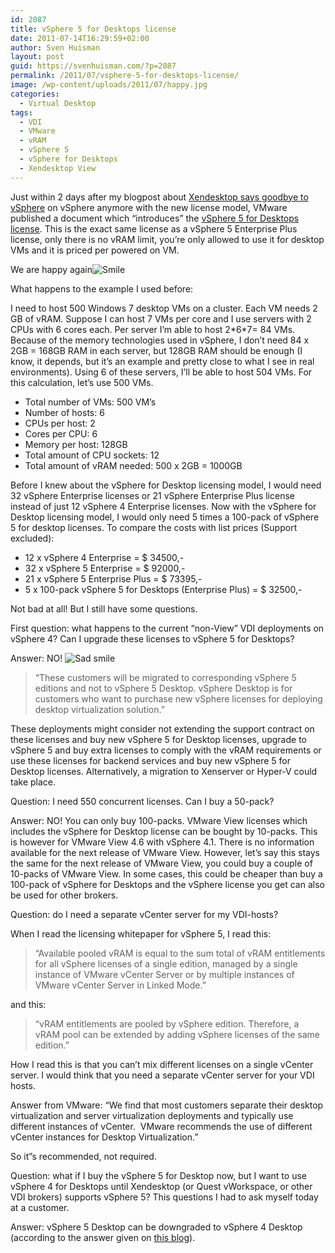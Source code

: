```yaml
---
id: 2087
title: vSphere 5 for Desktops license
date: 2011-07-14T16:29:59+02:00
author: Sven Huisman
layout: post
guid: https://svenhuisman.com/?p=2087
permalink: /2011/07/vsphere-5-for-desktops-license/
image: /wp-content/uploads/2011/07/happy.jpg
categories:
  - Virtual Desktop
tags:
  - VDI
  - VMware
  - vRAM
  - vSphere 5
  - vSphere for Desktops
  - Xendesktop View
---
```

Just within 2 days after my blogpost about <a href="https://svenhuisman.com/2011/07/xendesktop-says-goodbye-to-vsphere/" target="_blank">Xendesktop says goodbye to vSphere</a> on vSphere anymore with the new license model, VMware published a document which “introduces” the <a href="https://mylearn.vmware.com/courseware/103763/vmLIVE_VMware_vSphere_Desktop_FAQ.pdf" target="_blank">vSphere 5 for Desktops license</a>. This is the exact same license as a vSphere 5 Enterprise Plus license, only there is no vRAM limit, you’re only allowed to use it for desktop VMs and it is priced per powered on VM.

We are happy again<img class="wlEmoticon wlEmoticon-smile" style="border-style: none;" src="https://svenhuisman.com/wp-content/uploads/2011/07/wlEmoticon-smile.png" alt="Smile" /> 

What happens to the example I used before:

I need to host 500 Windows 7 desktop VMs on a cluster. Each VM needs 2 GB of vRAM. Suppose I can host 7 VMs per core and I use servers with 2 CPUs with 6 cores each. Per server I’m able to host 2\*6\*7= 84 VMs. Because of the memory technologies used in vSphere, I don’t need 84 x 2GB = 168GB RAM in each server, but 128GB RAM should be enough (I know, it depends, but it’s an example and pretty close to what I see in real environments). Using 6 of these servers, I’ll be able to host 504 VMs. For this calculation, let&#8217;s use 500 VMs.

<!--more-->

  * Total number of VMs: 500 VM’s
  * Number of hosts: 6
  * CPUs per host: 2
  * Cores per CPU: 6
  * Memory per host: 128GB
  * Total amount of CPU sockets: 12
  * Total amount of vRAM needed: 500 x 2GB = 1000GB

Before I knew about the vSphere for Desktop licensing model, I would need 32 vSphere Enterprise licenses or 21 vSphere Enterprise Plus license instead of just 12 vSphere 4 Enterprise licenses. Now with the vSphere for Desktop licensing model, I would only need 5 times a 100-pack of vSphere 5 for desktop licenses. To compare the costs with list prices (Support excluded):

  * 12 x vSphere 4 Enterprise = $ 34500,-
  * 32 x vSphere 5 Enterprise = $ 92000,-
  * 21 x vSphere 5 Enterprise Plus = $ 73395,-
  * 5 x 100-pack vSphere 5 for Desktops (Enterprise Plus) = $ 32500,-

Not bad at all! But I still have some questions.

First question: what happens to the current “non-View” VDI deployments on vSphere 4? Can I upgrade these licenses to vSphere 5 for Desktops?

Answer: NO! <img class="wlEmoticon wlEmoticon-sadsmile" style="border-style: none;" src="https://svenhuisman.com/wp-content/uploads/2011/07/wlEmoticon-sadsmile.png" alt="Sad smile" /> 

> “These customers will be migrated to corresponding vSphere 5 editions and not to vSphere 5 Desktop. vSphere Desktop is for customers who want to purchase new vSphere licenses for deploying desktop virtualization solution.”

These deployments might consider not extending the support contract on these licenses and buy new vSphere 5 for Desktop licenses, upgrade to vSphere 5 and buy extra licenses to comply with the vRAM requirements or use these licenses for backend services and buy new vSphere 5 for Desktop licenses. Alternatively, a migration to Xenserver or Hyper-V could take place.

Question: I need 550 concurrent licenses. Can I buy a 50-pack?

Answer: NO! You can only buy 100-packs. VMware View licenses which includes the vSphere for Desktop license can be bought by 10-packs. This is however for VMware View 4.6 with vSphere 4.1. There is no information available for the next release of VMware View. However, let&#8217;s say this stays the same for the next release of VMware View, you could buy a couple of 10-packs of VMware View. In some cases, this could be cheaper than buy a 100-pack of vSphere for Desktops and the vSphere license you get can also be used for other brokers.

Question: do I need a separate vCenter server for my VDI-hosts?

When I read the licensing whitepaper for vSphere 5, I read this:

> “Available pooled vRAM is equal to the sum total of vRAM entitlements for all vSphere licenses of a single edition, managed by a single instance of VMware vCenter Server or by multiple instances of VMware vCenter Server in Linked Mode.”

and this:

> “vRAM entitlements are pooled by vSphere edition. Therefore, a vRAM pool can be extended by adding vSphere licenses of the same edition.”

How I read this is that you can’t mix different licenses on a single vCenter server. I would think that you need a separate vCenter server for your VDI hosts.

Answer from VMware: &#8220;We find that most customers separate their desktop virtualization and server virtualization deployments and typically use different instances of vCenter.  VMware recommends the use of different vCenter instances for Desktop Virtualization.&#8221;

So it&#8221;s recommended, not required.

Question: what if I buy the vSphere 5 for Desktop now, but I want to use vSphere 4 for Desktops until Xendesktop (or Quest vWorkspace, or other VDI brokers) supports vSphere 5? This questions I had to ask myself today at a customer.

Answer: vSphere 5 Desktop can be downgraded to vSphere 4 Desktop (according to the answer given on <a title="VMware View blog" href="https://blogs.vmware.com/euc/2011/07/vsphere-desktop-licensing-overview.html" target="_blank">this blog</a>).
